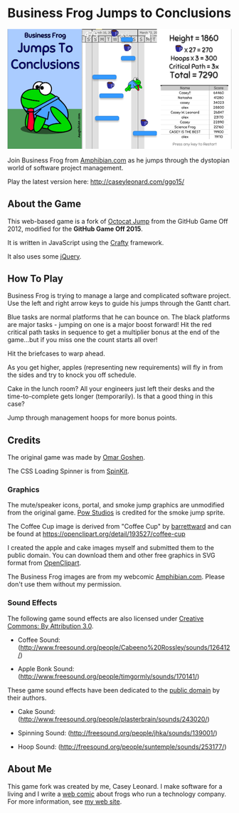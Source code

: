 Business Frog Jumps to Conclusions
============

![Business Frog Jumps to Conclusions](assets/images/ss-3.png)

Join Business Frog from [Amphibian.com](http://amphibian.com) as he jumps through
the dystopian world of software project management. 

Play the latest version here: http://caseyleonard.com/ggo15/

## About the Game

This web-based game is a fork of [Octocat Jump](https://github.com/ogoshen/game-off-2012)
from the GitHub Game Off 2012, modified for the **GitHub Game Off 2015**.

It is written in JavaScript using the [Crafty](http://craftyjs.com) framework.

It also uses some [jQuery](http://jquery.com/).

## How To Play

Business Frog is trying to manage a large and complicated software project. Use the
left and right arrow keys to guide his jumps through the Gantt chart.

Blue tasks are normal platforms that he can bounce on. The black platforms are major tasks - jumping on one is
a major boost forward! Hit the red critical path tasks in sequence to get a multiplier bonus
at the end of the game...but if you miss one the count starts all over!

Hit the briefcases to warp ahead.

As you get higher, apples (representing new requirements) will fly in from the sides and 
try to knock you off schedule.

Cake in the lunch room?
All your engineers just left their desks and the time-to-complete gets longer (temporarily).
Is that a good thing in this case?

Jump through management hoops for more bonus points.

## Credits

The original game was made by [Omar Goshen](https://github.com/ogoshen).

The CSS Loading Spinner is from [SpinKit](https://github.com/tobiasahlin/SpinKit).

### Graphics

The mute/speaker icons, portal, and smoke jump graphics are unmodified from the original game.
[Pow Studios](http://powstudios.com/content/smoke-animation-pack-1) is credited for the smoke jump sprite.

The Coffee Cup image is derived from "Coffee Cup" by
[barrettward](https://openclipart.org/user-detail/barrettward) and can be found
at https://openclipart.org/detail/193527/coffee-cup

I created the apple and cake images myself and submitted them to the public domain. You can download
them and other free graphics in SVG format from [OpenClipart](https://openclipart.org/user-detail/cwleonard).

The Business Frog images are from my webcomic [Amphibian.com](http://amphibian.com). Please don't
use them without my permission.

### Sound Effects

The following game sound effects are also licensed under [Creative Commons: By Attribution 3.0](http://creativecommons.org/licenses/by/3.0/).

  * Coffee Sound: (http://www.freesound.org/people/Cabeeno%20Rossley/sounds/126412/)

  * Apple Bonk Sound: (http://www.freesound.org/people/timgormly/sounds/170141/)

These game sound effects have been dedicated to the [public domain](http://creativecommons.org/publicdomain/zero/1.0/) by their authors.

  * Cake Sound: (http://www.freesound.org/people/plasterbrain/sounds/243020/)

  * Spinning Sound: (http://freesound.org/people/jhka/sounds/139001/)

  * Hoop Sound: (http://freesound.org/people/suntemple/sounds/253177/)

## About Me

This game fork was created by me, Casey Leonard. I make software for a living and I write a [web comic](http://amphibian.com) about
frogs who run a technology company. For more information, see [my web site](http://caseyleonard.com).

